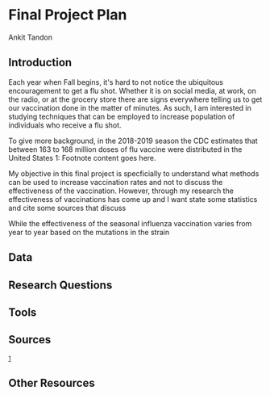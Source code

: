 # Final Project Plan
Ankit Tandon

## Introduction
Each year when Fall begins, it's hard to not notice the ubiquitous encouragement to get a flu shot. Whether it is on social media, at work, on the radio, or at the grocery store there are signs everywhere telling us to get our vaccination done in the matter of minutes. As such, I am interested in studying  techniques that can be employed to increase population of individuals who receive a flu shot. 

To give more background, in the 2018-2019 season the CDC estimates that between 163 to 168 million doses of flu vaccine were distributed in the United States <a name="myfootnote1">1</a>: Footnote content goes here.  

My objective in this final project is specficially to understand what methods can be used to increase vaccination rates and not to discuss the effectiveness of the vaccination. However, through my research the effectiveness of vaccinations has come up and I want state some statistics and cite some sources that discuss 

While the effectiveness of the seasonal influenza vaccination varies from year to year based on the mutations in the strain

## Data

## Research Questions

## Tools

## Sources
<sup>[1](https://www.cdc.gov/flu/protect/keyfacts.htm)</sup>

## Other Resources

